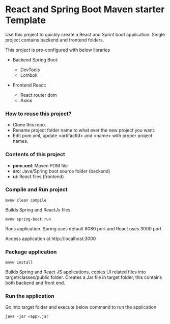 # React and Spring Boot Maven starter Template

Use this project to quickly create a React and Sprint boot application. Single project contains backend and frontend folders.

This project is pre-configured with below libraries

- Backend Spring Boot:
  - DevTools
  - Lombok

- Frontend React:
  - React router dom
  - Axios

### How to reuse this project?

* Clone this repo.
* Rename project folder name to what ever the new project you want.
* Edit pom.xml, update \<artifactId> and \<name> with proper project names.

### Contents of this project
- **pom.xml**: Maven POM file
- **src**: Java/Spring boot source folder (backend)
- **ui**: React files (frontend)

### Compile and Run project

`mvnw clean compile`

Builds Spring and ReactJs files

`mvnw spring-boot:run`

Runs application. Spring uses default 8080 port and React uses 3000 port.


Access application at http://localhost:3000


### Package application

`mnvw install`

Builds Spring and React JS applications, copies UI related files into target/classes/public folder.
Creates a Jar file in target folder, this contains both backend and front end.

### Run the application

Go into target folder and execute below command to run the application

`java -jar <app>.jar`

